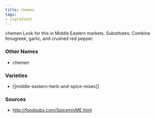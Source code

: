 ```yaml
---
title: chemen
tags:
- ingredient
---
```

chemen Look for this in Middle Eastern markets. Substitutes: Combine fenugreek, garlic, and crushed red pepper.

### Other Names

* chemen

### Varieties

* [[middle-eastern-herb-and-spice-mixes]]

### Sources
* http://foodsubs.com/SpicemixME.html

